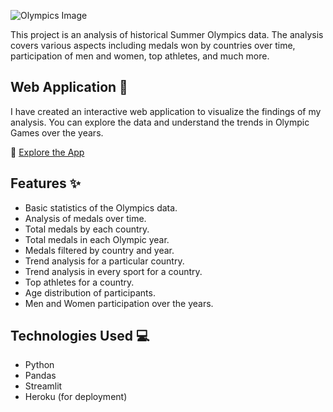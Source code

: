 
![Olympics Image](https://img.jagranjosh.com/images/2021/June/2362021/World_Olympic_day_2021_theme_history_significance.jpg)

This project is an analysis of historical Summer Olympics data. The analysis covers various aspects including medals won by countries over time, participation of men and women, top athletes, and much more.

## Web Application 🚀

I have created an interactive web application to visualize the findings of my analysis. You can explore the data and understand the trends in Olympic Games over the years.

🔗 [Explore the App](https://olympics-analysis-by-mudit-app-d05d3c3a4d2c.herokuapp.com)

## Features ✨

- Basic statistics of the Olympics data.
- Analysis of medals over time.
- Total medals by each country.
- Total medals in each Olympic year.
- Medals filtered by country and year.
- Trend analysis for a particular country.
- Trend analysis in every sport for a country.
- Top athletes for a country.
- Age distribution of participants.
- Men and Women participation over the years.

## Technologies Used 💻

- Python
- Pandas
- Streamlit
- Heroku (for deployment)

